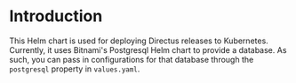 # Introduction

This Helm chart is used for deploying Directus releases to Kubernetes. Currently, it uses Bitnami's Postgresql Helm chart to provide a database. As such, you can pass in configurations for that database through the `postgresql` property in `values.yaml`.
